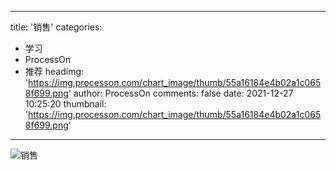 
---
title: '销售'
categories: 
 - 学习
 - ProcessOn
 - 推荐
headimg: 'https://img.processon.com/chart_image/thumb/55a16184e4b02a1c0658f699.png'
author: ProcessOn
comments: false
date: 2021-12-27 10:25:20
thumbnail: 'https://img.processon.com/chart_image/thumb/55a16184e4b02a1c0658f699.png'
---

<div>   
<img class="thumb" alt="销售" src="https://img.processon.com/chart_image/thumb/55a16184e4b02a1c0658f699.png" referrerpolicy="no-referrer">
<p></p>  
</div>
            